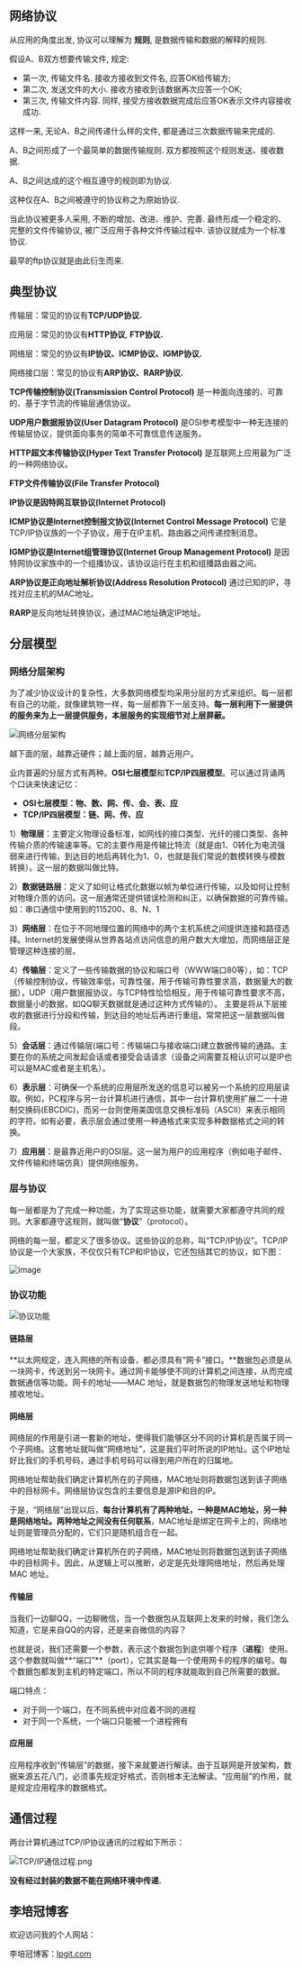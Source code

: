 ## 网络协议

从应用的角度出发, 协议可以理解为 **规则**, 是数据传输和数据的解释的规则.

假设A、B双方想要传输文件, 规定:

- 第一次, 传输文件名. 接收方接收到文件名, 应答OK给传输方;
- 第二次, 发送文件的大小. 接收方接收到该数据再次应答一个OK;
- 第三次, 传输文件内容. 同样, 接受方接收数据完成后应答OK表示文件内容接收成功.

这样一来, 无论A、B之间传递什么样的文件, 都是通过三次数据传输来完成的.

A、B之间形成了一个最简单的数据传输规则. 双方都按照这个规则发送、接收数据.

A、B之间达成的这个相互遵守的规则即为协议.

这种仅在A、B之间被遵守的协议称之为原始协议.

当此协议被更多人采用, 不断的增加、改进、维护、完善. 最终形成一个稳定的、完整的文件传输协议, 被广泛应用于各种文件传输过程中. 该协议就成为一个标准协议.

最早的ftp协议就是由此衍生而来.

## 典型协议

传输层：常见的协议有**TCP/UDP协议.**

应用层：常见的协议有**HTTP协议**, **FTP协议.**

网络层：常见的协议有**IP协议、ICMP协议、IGMP协议.**

网络接口层：常见的协议有**ARP协议、RARP协议.**

**TCP传输控制协议(Transmission Control Protocol)** 是一种面向连接的、可靠的、基于字节流的传输层通信协议。

**UDP用户数据报协议(User Datagram Protocol)** 是OSI参考模型中一种无连接的传输层协议，提供面向事务的简单不可靠信息传送服务。

**HTTP超文本传输协议(Hyper Text Transfer Protocol)** 是互联网上应用最为广泛的一种网络协议。

**FTP文件传输协议(File Transfer Protocol)**

**IP协议是因特网互联协议(Internet Protocol)**

**ICMP协议是Internet控制报文协议(Internet Control Message Protocol)** 它是TCP/IP协议族的一个子协议，用于在IP主机、路由器之间传递控制消息。

**IGMP协议是Internet组管理协议(Internet Group Management Protocol)** 是因特网协议家族中的一个组播协议，该协议运行在主机和组播路由器之间。

**ARP协议是正向地址解析协议(Address Resolution Protocol)** 通过已知的IP，寻找对应主机的MAC地址。

**RARP**是反向地址转换协议，通过MAC地址确定IP地址。

## 分层模型

### 网络分层架构

为了减少协议设计的复杂性，大多数网络模型均采用分层的方式来组织。每一层都有自己的功能，就像建筑物一样，每一层都靠下一层支持。**每一层利用下一层提供的服务来为上一层提供服务，本层服务的实现细节对上层屏蔽。**

![网络分层架构](https://i.loli.net/2020/04/26/UM5V1IhWzmJrTqL.png)

越下面的层，越靠近硬件；越上面的层，越靠近用户。

业内普遍的分层方式有两种。**OSI七层模型**和**TCP/IP四层模型**。可以通过背诵两个口诀来快速记忆：

- **OSI七层模型：物、数、网、传、会、表、应**
- **TCP/IP四层模型：链、网、传、应**

1）**物理层**：主要定义物理设备标准，如网线的接口类型、光纤的接口类型、各种传输介质的传输速率等。它的主要作用是传输比特流（就是由1、0转化为电流强弱来进行传输，到达目的地后再转化为1、0，也就是我们常说的数模转换与模数转换）。这一层的数据叫做比特。

2）**数据链路层**：定义了如何让格式化数据以帧为单位进行传输，以及如何让控制对物理介质的访问。这一层通常还提供错误检测和纠正，以确保数据的可靠传输。如：串口通信中使用到的115200、8、N、1

3）**网络层**：在位于不同地理位置的网络中的两个主机系统之间提供连接和路径选择。Internet的发展使得从世界各站点访问信息的用户数大大增加，而网络层正是管理这种连接的层。

4）**传输层**：定义了一些传输数据的协议和端口号（WWW端口80等），如：TCP（传输控制协议，传输效率低，可靠性强，用于传输可靠性要求高，数据量大的数据），UDP（用户数据报协议，与TCP特性恰恰相反，用于传输可靠性要求不高，数据量小的数据，如QQ聊天数据就是通过这种方式传输的）。 主要是将从下层接收的数据进行分段和传输，到达目的地址后再进行重组。常常把这一层数据叫做段。

5）**会话层**：通过传输层(端口号：传输端口与接收端口)建立数据传输的通路。主要在你的系统之间发起会话或者接受会话请求（设备之间需要互相认识可以是IP也可以是MAC或者是主机名）。

6）**表示层**：可确保一个系统的应用层所发送的信息可以被另一个系统的应用层读取。例如，PC程序与另一台计算机进行通信，其中一台计算机使用扩展二一十进制交换码(EBCDIC)，而另一台则使用美国信息交换标准码（ASCII）来表示相同的字符。如有必要，表示层会通过使用一种通格式来实现多种数据格式之间的转换。

7）**应用层**：是最靠近用户的OSI层。这一层为用户的应用程序（例如电子邮件、文件传输和终端仿真）提供网络服务。

### 层与协议

每一层都是为了完成一种功能，为了实现这些功能，就需要大家都遵守共同的规则。大家都遵守这规则，就叫做“**协议**”（protocol）。

网络的每一层，都定义了很多协议。这些协议的总称，叫“TCP/IP协议”。TCP/IP协议是一个大家族，不仅仅只有TCP和IP协议，它还包括其它的协议，如下图：

![image](https://i.loli.net/2020/04/26/ht47TYIlGc8weHC.png)

### 协议功能

![协议功能](https://i.loli.net/2020/04/26/SaWy542CvGxs7rk.jpg)

#### 链路层

**以太网规定，连入网络的所有设备，都必须具有“网卡”接口。**数据包必须是从一块网卡，传送到另一块网卡。通过网卡能够使不同的计算机之间连接，从而完成数据通信等功能。网卡的地址——MAC 地址，就是数据包的物理发送地址和物理接收地址。

#### 网络层

网络层的作用是引进一套新的地址，使得我们能够区分不同的计算机是否属于同一个子网络。这套地址就叫做“网络地址”，这是我们平时所说的IP地址。这个IP地址好比我们的手机号码，通过手机号码可以得到用户所在的归属地。

网络地址帮助我们确定计算机所在的子网络，MAC地址则将数据包送到该子网络中的目标网卡。网络层协议包含的主要信息是源IP和目的IP。

于是，“网络层”出现以后，**每台计算机有了两种地址，一种是MAC地址，另一种是网络地址。两种地址之间没有任何联系**，MAC地址是绑定在网卡上的，网络地址则是管理员分配的，它们只是随机组合在一起。

网络地址帮助我们确定计算机所在的子网络，MAC地址则将数据包送到该子网络中的目标网卡。因此，从逻辑上可以推断，必定是先处理网络地址，然后再处理 MAC 地址。

#### 传输层

当我们一边聊QQ，一边聊微信，当一个数据包从互联网上发来的时候，我们怎么知道，它是来自QQ的内容，还是来自微信的内容？

也就是说，我们还需要一个参数，表示这个数据包到底供哪个程序（**进程**）使用。这个参数就叫做**“端口”**（port），它其实是每一个使用网卡的程序的编号。每个数据包都发到主机的特定端口，所以不同的程序就能取到自己所需要的数据。

端口特点：

- 对于同一个端口，在不同系统中对应着不同的进程
- 对于同一个系统，一个端口只能被一个进程拥有

#### 应用层

应用程序收到“传输层”的数据，接下来就要进行解读。由于互联网是开放架构，数据来源五花八门，必须事先规定好格式，否则根本无法解读。“应用层”的作用，就是规定应用程序的数据格式。

## 通信过程

两台计算机通过TCP/IP协议通讯的过程如下所示：

![TCP/IP通信过程.png](https://i.loli.net/2020/04/26/MiYLTck7ISdyl3P.png)

**没有经过封装的数据不能在网络环境中传递.**

## 李培冠博客

欢迎访问我的个人网站：

李培冠博客：[lpgit.com](https://lpgit.com)
